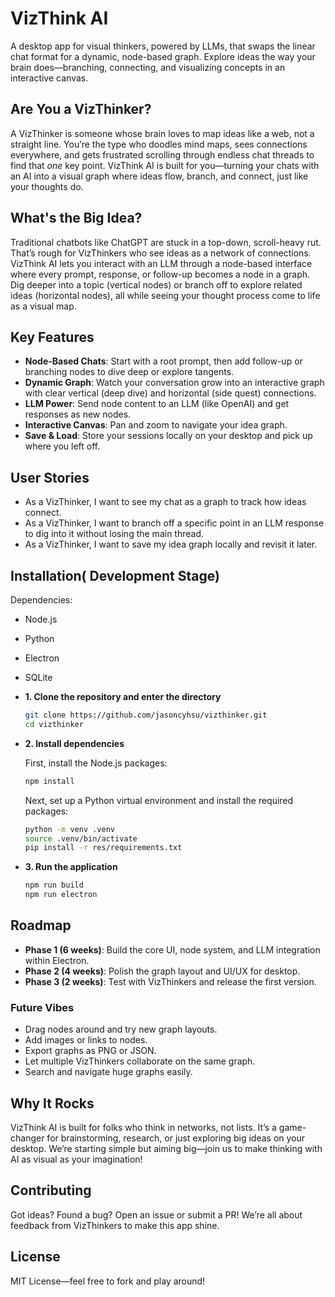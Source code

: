 # VizThink AI

A desktop app for visual thinkers, powered by LLMs, that swaps the linear chat format for a dynamic, node-based graph. Explore ideas the way your brain does—branching, connecting, and visualizing concepts in an interactive canvas.

## Are You a VizThinker?

A VizThinker is someone whose brain loves to map ideas like a web, not a straight line. You’re the type who doodles mind maps, sees connections everywhere, and gets frustrated scrolling through endless chat threads to find that *one* key point. VizThink AI is built for you—turning your chats with an AI into a visual graph where ideas flow, branch, and connect, just like your thoughts do.

## What's the Big Idea?

Traditional chatbots like ChatGPT are stuck in a top-down, scroll-heavy rut. That’s rough for VizThinkers who see ideas as a network of connections. VizThink AI lets you interact with an LLM through a node-based interface where every prompt, response, or follow-up becomes a node in a graph. Dig deeper into a topic (vertical nodes) or branch off to explore related ideas (horizontal nodes), all while seeing your thought process come to life as a visual map.

## Key Features

- **Node-Based Chats**: Start with a root prompt, then add follow-up or branching nodes to dive deep or explore tangents.
- **Dynamic Graph**: Watch your conversation grow into an interactive graph with clear vertical (deep dive) and horizontal (side quest) connections.
- **LLM Power**: Send node content to an LLM (like OpenAI) and get responses as new nodes.
- **Interactive Canvas**: Pan and zoom to navigate your idea graph.
- **Save & Load**: Store your sessions locally on your desktop and pick up where you left off.


## User Stories

- As a VizThinker, I want to see my chat as a graph to track how ideas connect.
- As a VizThinker, I want to branch off a specific point in an LLM response to dig into it without losing the main thread.
- As a VizThinker, I want to save my idea graph locally and revisit it later.

## Installation( Development Stage)
Dependencies:
- Node.js
- Python
- Electron
- SQLite

- **1. Clone the repository and enter the directory**
  ```bash
  git clone https://github.com/jasoncyhsu/vizthinker.git
  cd vizthinker
  ```

- **2. Install dependencies**
  
  First, install the Node.js packages:
  ```bash
  npm install
  ```
  
  Next, set up a Python virtual environment and install the required packages:
  ```bash
  python -m venv .venv
  source .venv/bin/activate
  pip install -r res/requirements.txt
  ```

- **3. Run the application**
  ```bash
  npm run build
  npm run electron
  ```


## Roadmap

- **Phase 1 (6 weeks)**: Build the core UI, node system, and LLM integration within Electron.
- **Phase 2 (4 weeks)**: Polish the graph layout and UI/UX for desktop.
- **Phase 3 (2 weeks)**: Test with VizThinkers and release the first version.

### Future Vibes
- Drag nodes around and try new graph layouts.
- Add images or links to nodes.
- Export graphs as PNG or JSON.
- Let multiple VizThinkers collaborate on the same graph.
- Search and navigate huge graphs easily.

## Why It Rocks

VizThink AI is built for folks who think in networks, not lists. It’s a game-changer for brainstorming, research, or just exploring big ideas on your desktop. We’re starting simple but aiming big—join us to make thinking with AI as visual as your imagination!

## Contributing

Got ideas? Found a bug? Open an issue or submit a PR! We’re all about feedback from VizThinkers to make this app shine.

## License

MIT License—feel free to fork and play around!